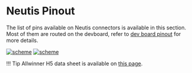 # Neutis Pinout

The list of pins available on Neutis connectors is available in this section.
Most of them are routed on the devboard, refer to [dev board pinout](devboard.md) for more details.

 <a href="../../img/pinout/neutis_pinout_x1.png" target="_blank"> ![scheme](../../img/pinout/neutis_pinout_x1.png)</a>
 <a href="../../img/pinout/neutis_pinout_x2.png" target="_blank"> ![scheme](../../img/pinout/neutis_pinout_x2.png)</a>


!!! Tip
    Allwinner H5 data sheet is available on [this page](../hardware-integration/allwinner.md).
